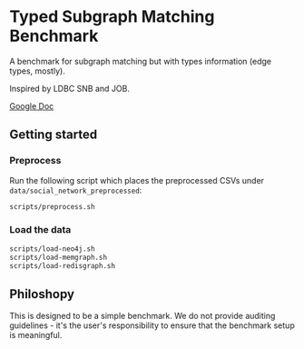 # Typed Subgraph Matching Benchmark

A benchmark for subgraph matching but with types information (edge types, mostly).

Inspired by LDBC SNB and JOB.

[Google Doc](https://docs.google.com/document/d/1w1cMNyrOoarG69fmNDr5UV7w_T0O0j-yZ0aYu29iWw8/edit)

## Getting started

### Preprocess

Run the following script which places the preprocessed CSVs under `data/social_network_preprocessed`:

```bash
scripts/preprocess.sh
```

### Load the data

```bash
scripts/load-neo4j.sh
scripts/load-memgraph.sh
scripts/load-redisgraph.sh
```

## Philoshopy

This is designed to be a simple benchmark. We do not provide auditing guidelines - it's the user's responsibility to ensure that the benchmark setup is meaningful.
